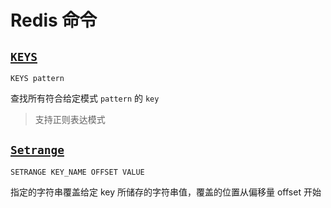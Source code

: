# Redis 命令

## [`KEYS`](http://redisdoc.com/key/keys.html)

```
KEYS pattern
```

查找所有符合给定模式 `pattern` 的 `key`

> 支持正则表达模式

## [`Setrange`](http://www.redis.net.cn/order/3553.html)

```
SETRANGE KEY_NAME OFFSET VALUE
```

指定的字符串覆盖给定 key 所储存的字符串值，覆盖的位置从偏移量 offset 开始
